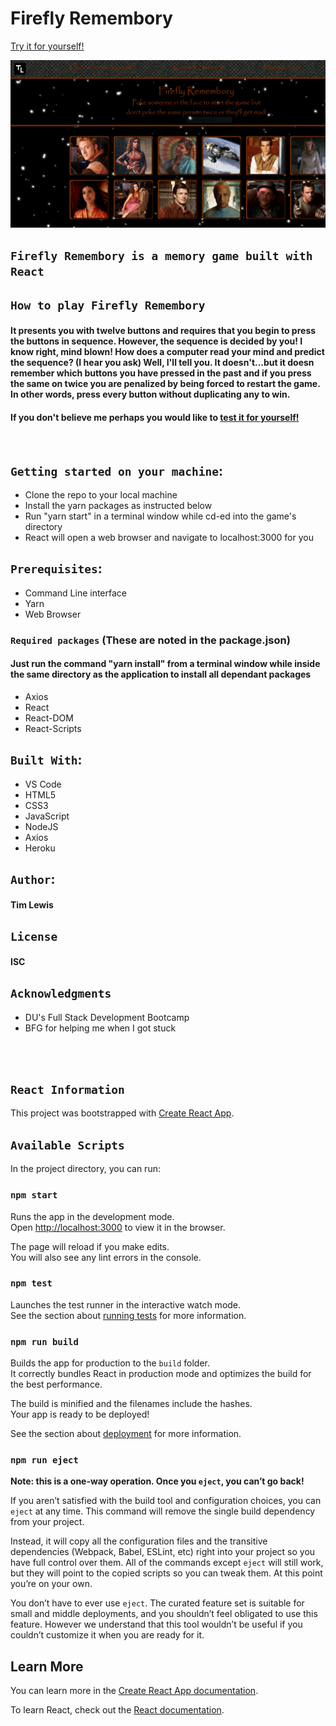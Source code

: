 # Firefly Remembory
[Try it for yourself!](https://stormy-journey-52921.herokuapp.com/ "Firefly Remebory")


<kbd>![Home page](./public/images/remembory.png "Home page")</kbd>


## `Firefly Remembory is a memory game built with React`


## `How to play Firefly Remembory`
#### It presents you with twelve buttons and requires that you begin to press the buttons in sequence.  However, the sequence is decided by you!  I know right, mind blown!  How does a computer read your mind and predict the sequence?  (I hear you ask)  Well, I'll tell you.  It doesn't...but it doesn remember which buttons you have pressed in the past and if you press the same on twice you are penalized by being forced to restart the game.  In other words, press every button without duplicating any to win.  

#### If you don't believe me perhaps you would like to [test it for yourself!](https://stormy-journey-52921.herokuapp.com/ "Firefly Remembory")

<br>

## `Getting started on your machine`: 
* Clone the repo to your local machine
* Install the yarn packages as instructed below
* Run "yarn start" in a terminal window while cd-ed into the game's directory
* React will open a web browser and navigate to localhost:3000 for you


## `Prerequisites`:
* Command Line interface
* Yarn
* Web Browser


### `Required packages` (These are noted in the package.json)
#### Just run the command "yarn install" from a terminal window while inside the same directory as the application to install all dependant packages
* Axios
* React
* React-DOM
* React-Scripts


## `Built With`: 
* VS Code
* HTML5
* CSS3
* JavaScript
* NodeJS
* Axios
* Heroku


## `Author`: 
#### Tim Lewis


## `License`
#### ISC


## `Acknowledgments`
* DU's Full Stack Development Bootcamp<br>
* BFG for helping me when I got stuck


<br><br>

## `React Information`

This project was bootstrapped with [Create React App](https://github.com/facebook/create-react-app).

## `Available Scripts`

In the project directory, you can run:

### `npm start`

Runs the app in the development mode.<br>
Open [http://localhost:3000](http://localhost:3000) to view it in the browser.

The page will reload if you make edits.<br>
You will also see any lint errors in the console.

### `npm test`

Launches the test runner in the interactive watch mode.<br>
See the section about [running tests](https://facebook.github.io/create-react-app/docs/running-tests) for more information.

### `npm run build`

Builds the app for production to the `build` folder.<br>
It correctly bundles React in production mode and optimizes the build for the best performance.

The build is minified and the filenames include the hashes.<br>
Your app is ready to be deployed!

See the section about [deployment](https://facebook.github.io/create-react-app/docs/deployment) for more information.

### `npm run eject`

**Note: this is a one-way operation. Once you `eject`, you can’t go back!**

If you aren’t satisfied with the build tool and configuration choices, you can `eject` at any time. This command will remove the single build dependency from your project.

Instead, it will copy all the configuration files and the transitive dependencies (Webpack, Babel, ESLint, etc) right into your project so you have full control over them. All of the commands except `eject` will still work, but they will point to the copied scripts so you can tweak them. At this point you’re on your own.

You don’t have to ever use `eject`. The curated feature set is suitable for small and middle deployments, and you shouldn’t feel obligated to use this feature. However we understand that this tool wouldn’t be useful if you couldn’t customize it when you are ready for it.

## Learn More

You can learn more in the [Create React App documentation](https://facebook.github.io/create-react-app/docs/getting-started).

To learn React, check out the [React documentation](https://reactjs.org/).
